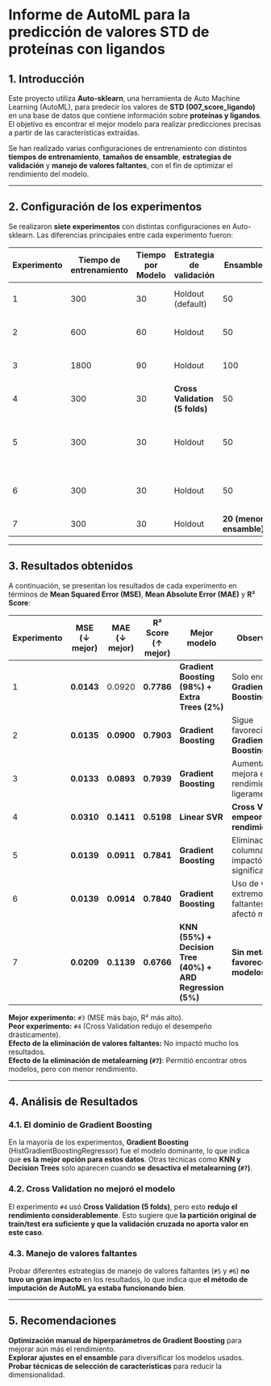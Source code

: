 # **Informe de AutoML para la predicción de valores STD de proteínas con ligandos**

## **1. Introducción**
Este proyecto utiliza **Auto-sklearn**, una herramienta de Auto Machine Learning (AutoML), para predecir los valores de **STD (007_score_ligando)** en una base de datos que contiene información sobre **proteínas y ligandos**. El objetivo es encontrar el mejor modelo para realizar predicciones precisas a partir de las características extraídas.

Se han realizado varias configuraciones de entrenamiento con distintos **tiempos de entrenamiento**, **tamaños de ensamble**, **estrategias de validación** y **manejo de valores faltantes**, con el fin de optimizar el rendimiento del modelo.

---

## **2. Configuración de los experimentos**
Se realizaron **siete experimentos** con distintas configuraciones en Auto-sklearn. Las diferencias principales entre cada experimento fueron:

| **Experimento** | **Tiempo de entrenamiento** | **Tiempo por Modelo** | **Estrategia de validación** | **Ensamble** | **Manejo de valores faltantes** |
|---------------|-------------------------------|------------------------|---------------------------|-------------|------------------|
| 1 | 300 | 30 | Holdout (default) | 50 | AutoML imputación (media) |
| 2 | 600 | 60 | Holdout | 50 | AutoML imputación (media) |
| 3 | 1800 | 90 | Holdout | 100 | AutoML imputación (media) |
| 4 | 300 | 30 | **Cross Validation (5 folds)** | 50 | AutoML imputación (media) |
| 5 | 300 | 30 | Holdout | 50 | Eliminación de columnas con muchos valores faltantes |
| 6 | 300 | 30 | Holdout | 50 | Relleno con valor extremo (`min_val - 9964.995`) |
| 7 | 300 | 30 | Holdout | **20 (menor ensamble)** | **Sin metalearning** |

---

## **3. Resultados obtenidos**
A continuación, se presentan los resultados de cada experimento en términos de **Mean Squared Error (MSE)**, **Mean Absolute Error (MAE)** y **R² Score**:

| **Experimento** | **MSE (↓ mejor)** | **MAE (↓ mejor)** | **R² Score (↑ mejor)** | **Mejor modelo** | **Observaciones** |
|---------------|------------|------------|----------|---------------|------------------|
| 1 | **0.0143** | 0.0920 | **0.7786** | **Gradient Boosting (98%) + Extra Trees (2%)** | Solo encuentra **Gradient Boosting** |
| 2 | **0.0135** | **0.0900** | **0.7903** | **Gradient Boosting** | Sigue favoreciendo **Gradient Boosting** |
| 3 | **0.0133** | **0.0893** | **0.7939** | **Gradient Boosting** | Aumentar tiempo mejora el rendimiento ligeramente |
| 4 | **0.0310** | **0.1411** | **0.5198** | **Linear SVR** | **Cross Validation empeoró el rendimiento** |
| 5 | **0.0139** | **0.0911** | **0.7841** | **Gradient Boosting** | Eliminación de columnas no impactó significativamente |
| 6 | **0.0139** | **0.0914** | **0.7840** | **Gradient Boosting** | Uso de valor extremo para faltantes no afectó mucho |
| 7 | **0.0209** | **0.1139** | **0.6766** | **KNN (55%) + Decision Tree (40%) + ARD Regression (5%)** | **Sin metalearning favorece más modelos** |

**Mejor experimento:** `#3` (MSE más bajo, R² más alto).  
**Peor experimento:** `#4` (Cross Validation redujo el desempeño drásticamente).  
**Efecto de la eliminación de valores faltantes:** No impactó mucho los resultados.  
**Efecto de la eliminación de metalearning (`#7`)**: Permitió encontrar otros modelos, pero con menor rendimiento.  

---

## **4. Análisis de Resultados**
### **4.1. El dominio de Gradient Boosting**
En la mayoría de los experimentos, **Gradient Boosting** (HistGradientBoostingRegressor) fue el modelo dominante, lo que indica que **es la mejor opción para estos datos**. Otras técnicas como **KNN y Decision Trees** solo aparecen cuando **se desactiva el metalearning (`#7`)**.

### **4.2. Cross Validation no mejoró el modelo**
El experimento `#4` usó **Cross Validation (5 folds)**, pero esto **redujo el rendimiento considerablemente**. Esto sugiere que **la partición original de train/test era suficiente y que la validación cruzada no aporta valor en este caso**.

### **4.3. Manejo de valores faltantes**
Probar diferentes estrategias de manejo de valores faltantes (`#5` y `#6`) **no tuvo un gran impacto** en los resultados, lo que indica que **el método de imputación de AutoML ya estaba funcionando bien**.


---

## **5. Recomendaciones**
**Optimización manual de hiperparámetros de Gradient Boosting** para mejorar aún más el rendimiento.  
**Explorar ajustes en el ensamble** para diversificar los modelos usados.  
**Probar técnicas de selección de características** para reducir la dimensionalidad.  